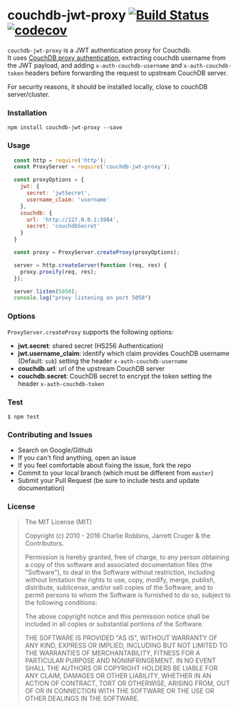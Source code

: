 # couchdb-jwt-proxy [![Build Status](https://travis-ci.org/julienboulay/couchdb-jwt-proxy.svg?branch=master)](https://travis-ci.org/julienboulay/couchdb-jwt-proxy) [![codecov](https://codecov.io/gh/julienboulay/couchdb-jwt-proxy/branch/master/graph/badge.svg)](https://codecov.io/gh/julienboulay/couchdb-jwt-proxy)

`couchdb-jwt-proxy` is a JWT authentication proxy for Couchdb.    
It uses [CouchDB proxy authentication](http://docs.couchdb.org/en/latest/api/server/authn.html#proxy-authentication), extracting couchdb username from the JWT payload, and adding `x-auth-couchdb-username` and `x-auth-couchdb-token` headers before forwarding the request to upstream CouchDB server.

For security reasons, it should be installed locally, close to couchDB server/cluster.

### Installation

`npm install couchdb-jwt-proxy --save`

### Usage

```javascript
  const http = require('http');
  const ProxyServer = require('couchdb-jwt-proxy');

  const proxyOptions = {
    jwt: {
      secret: 'jwtSecret',
      username_claim: 'username'
    },
    couchdb: {
      url: 'http://127.0.0.1:5984',
      secret: 'couchdbSecret'
    }
  }

  const proxy = ProxyServer.createProxy(proxyOptions);

  server = http.createServer(function (req, res) {
    proxy.proxify(req, res);
  });

  server.listen(5050);
  console.log("proxy listening on port 5050")
```
### Options

`ProxyServer.createProxy` supports the following options:

*  **jwt.secret**: shared secret (HS256 Authentication)
*  **jwt.username_claim**: identify which claim provides CouchDB username (Default: `sub`) setting the header `x-auth-couchdb-username`
*  **couchdb.url**: url of the upstream CouchDB server
*  **couchdb.secret**: CouchDB secret to encrypt the token setting the header `x-auth-couchdb-token`

### Test

```
$ npm test
```

### Contributing and Issues

* Search on Google/Github
* If you can't find anything, open an issue
* If you feel comfortable about fixing the issue, fork the repo
* Commit to your local branch (which must be different from `master`)
* Submit your Pull Request (be sure to include tests and update documentation)

### License

>The MIT License (MIT)
>
>Copyright (c) 2010 - 2016 Charlie Robbins, Jarrett Cruger & the Contributors.
>
>Permission is hereby granted, free of charge, to any person obtaining a copy
>of this software and associated documentation files (the "Software"), to deal
>in the Software without restriction, including without limitation the rights
>to use, copy, modify, merge, publish, distribute, sublicense, and/or sell
>copies of the Software, and to permit persons to whom the Software is
>furnished to do so, subject to the following conditions:
>
>The above copyright notice and this permission notice shall be included in
>all copies or substantial portions of the Software.
>
>THE SOFTWARE IS PROVIDED "AS IS", WITHOUT WARRANTY OF ANY KIND, EXPRESS OR
>IMPLIED, INCLUDING BUT NOT LIMITED TO THE WARRANTIES OF MERCHANTABILITY,
>FITNESS FOR A PARTICULAR PURPOSE AND NONINFRINGEMENT. IN NO EVENT SHALL THE
>AUTHORS OR COPYRIGHT HOLDERS BE LIABLE FOR ANY CLAIM, DAMAGES OR OTHER
>LIABILITY, WHETHER IN AN ACTION OF CONTRACT, TORT OR OTHERWISE, ARISING FROM,
>OUT OF OR IN CONNECTION WITH THE SOFTWARE OR THE USE OR OTHER DEALINGS IN
>THE SOFTWARE.